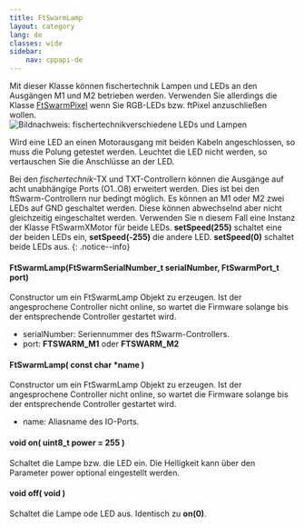 ```yaml
---
title: FtSwarmLamp
layout: category
lang: de
classes: wide
sidebar:
    nav: cppapi-de
---
```

<div class="apicontainer">
    <div class="apileft">
        Mit dieser Klasse können fischertechnik Lampen und LEDs an den Ausgängen M1 und M2 betrieben werden. Verwenden Sie allerdings die Klasse <a href="FtSwarmPixel">FtSwarmPixel</a> wenn Sie RGB-LEDs bzw. ftPixel anzuschließen wollen.
    </div>
    <div class="apiright apiimg"><img title="Bildnachweis: fischertechnik" src="/assets/img/LampLedDisplay/kombi.png">verschiedene LEDs und Lampen</div>
</div>

Wird eine LED an einen Motorausgang mit beiden Kabeln angeschlossen, so muss die Polung getestet werden. Leuchtet die LED nicht werden, so vertauschen Sie die Anschlüsse an der LED. 

Bei den *fischertechnik*-TX und TXT-Controllern können die Ausgänge auf acht unabhängige Ports (O1..O8) erweitert werden. Dies ist bei den ftSwarm-Controllern nur bedingt möglich. Es können an M1 oder M2 zwei LEDs auf GND geschaltet werden. Diese können abwechselnd aber nicht gleichzeitig eingeschaltet werden. Verwenden Sie n diesem Fall eine Instanz der Klasse FtSwarmXMotor für beide LEDs. **setSpeed(255)** schaltet eine der beiden LEDs ein, **setSpeed(-255)** die andere LED. **setSpeed(0)** schaltet beide LEDs aus.
{: .notice--info}

#### FtSwarmLamp(FtSwarmSerialNumber_t serialNumber, FtSwarmPort_t port)

Constructor um ein FtSwarmLamp Objekt zu erzeugen. Ist der angesprochene Controller nicht online, so wartet die Firmware solange bis der entsprechende Controller gestartet wird.

- serialNumber: Seriennummer des ftSwarm-Controllers.
- port: **FTSWARM_M1** oder **FTSWARM_M2**

#### FtSwarmLamp( const char *name )

Constructor um ein FtSwarmLamp Objekt zu erzeugen. Ist der angesprochene Controller nicht online, so wartet die Firmware solange bis der entsprechende Controller gestartet wird.

- name: Aliasname des IO-Ports.

#### void on( uint8_t power = 255 )

Schaltet die Lampe bzw. die LED ein. Die Helligkeit kann über den Parameter power optional eingestellt werden.

#### void off( void )

Schaltet die Lampe ode LED aus. Identisch zu **on(0)**.